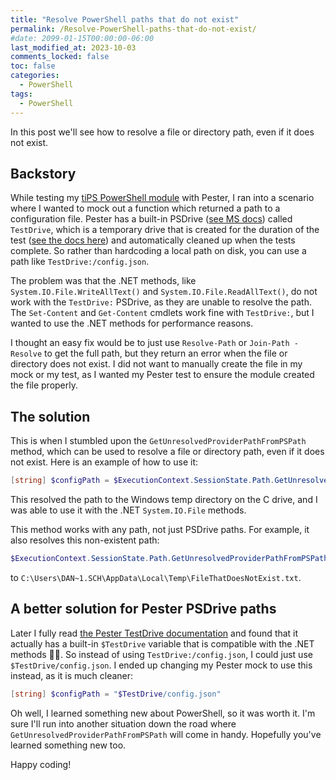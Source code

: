 ```yaml
---
title: "Resolve PowerShell paths that do not exist"
permalink: /Resolve-PowerShell-paths-that-do-not-exist/
#date: 2099-01-15T00:00:00-06:00
last_modified_at: 2023-10-03
comments_locked: false
toc: false
categories:
  - PowerShell
tags:
  - PowerShell
---
```


In this post we'll see how to resolve a file or directory path, even if it does not exist.

## Backstory

While testing my [tiPS PowerShell module](https://github.com/deadlydog/PowerShell.tiPS) with Pester, I ran into a scenario where I wanted to mock out a function which returned a path to a configuration file.
Pester has a built-in PSDrive ([see MS docs](https://learn.microsoft.com/en-us/powershell/module/microsoft.powershell.management/new-psdrive)) called `TestDrive`, which is a temporary drive that is created for the duration of the test ([see the docs here](https://pester.dev/docs/usage/testdrive)) and automatically cleaned up when the tests complete.
So rather than hardcoding a local path on disk, you can use a path like `TestDrive:/config.json`.

The problem was that the .NET methods, like `System.IO.File.WriteAllText()` and `System.IO.File.ReadAllText()`, do not work with the `TestDrive:` PSDrive, as they are unable to resolve the path.
The `Set-Content` and `Get-Content` cmdlets work fine with `TestDrive:`, but I wanted to use the .NET methods for performance reasons.

I thought an easy fix would be to just use `Resolve-Path` or `Join-Path -Resolve` to get the full path, but they return an error when the file or directory does not exist.
I did not want to manually create the file in my mock or my test, as I wanted my Pester test to ensure the module created the file properly.

## The solution

This is when I stumbled upon the `GetUnresolvedProviderPathFromPSPath` method, which can be used to resolve a file or directory path, even if it does not exist.
Here is an example of how to use it:

```powershell
[string] $configPath = $ExecutionContext.SessionState.Path.GetUnresolvedProviderPathFromPSPath('TestDrive:/config.json')
```

This resolved the path to the Windows temp directory on the C drive, and I was able to use it with the .NET `System.IO.File` methods.

This method works with any path, not just PSDrive paths.
For example, it also resolves this non-existent path:

```powershell
$ExecutionContext.SessionState.Path.GetUnresolvedProviderPathFromPSPath("$Env:Temp/FileThatDoesNotExist.txt")
```

to `C:\Users\DAN~1.SCH\AppData\Local\Temp\FileThatDoesNotExist.txt`.

## A better solution for Pester PSDrive paths

Later I fully read [the Pester TestDrive documentation](https://pester.dev/docs/usage/testdrive#working-with-net-objects) and found that it actually has a built-in `$TestDrive` variable that is compatible with the .NET methods 🤦‍♂️.
So instead of using `TestDrive:/config.json`, I could just use `$TestDrive/config.json`.
I ended up changing my Pester mock to use this instead, as it is much cleaner:

```powershell
[string] $configPath = "$TestDrive/config.json"
```

Oh well, I learned something new about PowerShell, so it was worth it.
I'm sure I'll run into another situation down the road where `GetUnresolvedProviderPathFromPSPath` will come in handy.
Hopefully you've learned something new too.

Happy coding!
